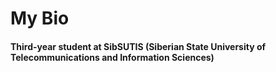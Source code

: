 <h1>My Bio</h1>

<h4>Third-year student at SibSUTIS (Siberian State University of Telecommunications and Information Sciences)</h4>
